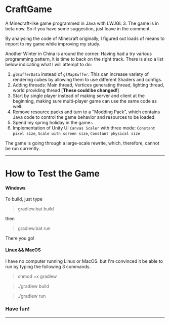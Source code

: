 # CraftGame
A Minecraft-like game programmed in Java with LWJGL 3.
The game is in beta now. So if you have some suggestion, just leave in the comment.

By analysing the code of Minecraft originally, I figured out loads of means to import to my game while improving my study.

Another Winter in China is around the corner. Having had a try various programming pattern, it is time to back on the right track. There is also a list below indicating what I will attempt to do:

1. `glBufferData` instead of `glMapBuffer`. This can increase variety of rendering cubes by allowing them to use different Shaders and configs.
2. Adding threads: Main thread, Vertices generating thread, lighting thread, world providing thread [**These could be changed!**]
3. Start by single player instead of making server and client at the beginning, making sure multi-player game can use the same code as well.
4. Remove resource packs and turn to a \"Modding Pack\", which contains Java code to control the game behavior and resources to be loaded.
5. Spend my spring holiday in the game~
6. Implementation of Unity UI `Canvas Scaler` with three mode: `Constant pixel size`, `Scale with screen size`, `Constant physical size`

The game is going through a large-scale rewrite, which, therefore, cannot be run currently.

****

# How to Test the Game

#### Windows

To build, just type
> gradlew.bat build

then
> gradlew.bat run

There you go!

#### Linux && MacOS

I have no computer running Linux or MacOS.
but I'm convinced it be able to run by typing the following 3 commands.

> chmod +x gradlew

> ./gradlew build

> ./gradlew run

### Have fun!

****

